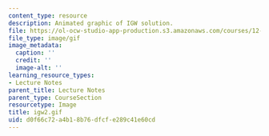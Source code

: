 ```yaml
---
content_type: resource
description: Animated graphic of IGW solution.
file: https://ol-ocw-studio-app-production.s3.amazonaws.com/courses/12-802-wave-motions-in-the-ocean-and-atmosphere-spring-2004/d0f66c72a4b18b76dfcfe289c41e60cd_igw2.gif
file_type: image/gif
image_metadata:
  caption: ''
  credit: ''
  image-alt: ''
learning_resource_types:
- Lecture Notes
parent_title: Lecture Notes
parent_type: CourseSection
resourcetype: Image
title: igw2.gif
uid: d0f66c72-a4b1-8b76-dfcf-e289c41e60cd
---
```

